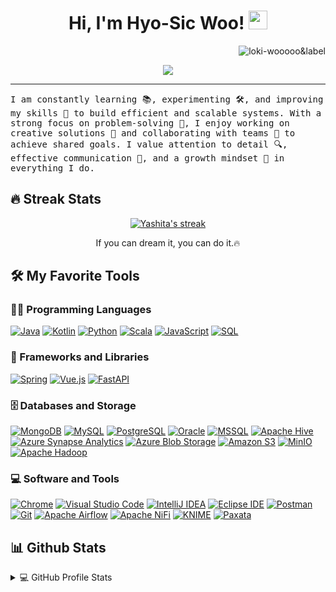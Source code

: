 <h1 align="center">
Hi, I'm Hyo-Sic Woo!
	<img src="https://media.giphy.com/media/hvRJCLFzcasrR4ia7z/giphy.gif" width="30"></h1>
	<img src="https://komarev.com/ghpvc/?username=loki-wooooo&label&label=Profile%20Views&color=0e75b6&style=flat" align='right' alt="loki-wooooo&label" />
<br/>

<!-- Typing SVG by DenverCoder1 - https://github.com/DenverCoder1/readme-typing-svg -->
<p align="center">
  <a href="https://github.com/DenverCoder1/readme-typing-svg">
    <img src="https://readme-typing-svg.herokuapp.com?lines=Full+Stack+Web+Developer;Data+Engineer;Always+Learning+New+Things&center=true&width=500&height=50&color=4CAF50&background=00000000">
  </a>
</p>

<hr/>
<samp>
	I am constantly learning 📚, experimenting 🛠️, and improving my skills 🚀 to build efficient and scalable systems.
	With a strong focus on problem-solving 🧩, I enjoy working on creative solutions 🎨 and collaborating with teams 🤝 to achieve shared goals.
	I value attention to detail 🔍, effective communication 💬, and a growth mindset 🌱 in everything I do.
</samp>

## 🔥 Streak Stats

<!-- GitHub Readme Streak Stats - https://github.com/DenverCoder1/github-readme-streak-stats -->
<p align="center">
  <a href="https://github.com/DenverCoder1/github-readme-streak-stats">
    <img title="🔥 Get streak stats for your profile at git.io/streak-stats" alt="Yashita's streak" src="https://github-readme-streak-stats.herokuapp.com/?user=yashitanamdeo&theme=monokai-metallian&hide_border=true"/>
  </a>
  <p align="center"> If you can dream it, you can do it.🔥 </p>
</p>

## 🛠️ My Favorite Tools

### 👨‍💻 Programming Languages

<p>
	<!--
    <a href="#"><img alt="Java" src="https://img.shields.io/badge/Java-%23f89820.svg?logo=java&logoColor=white"></a>
	-->
	<a href="#"><img alt="Java" src="https://img.shields.io/badge/Java-%23f89820.svg?style=flat&logo=openjdk&logoColor=white"></a>
    <a href="#"><img alt="Kotlin" src="https://img.shields.io/badge/Kotlin-%23E24462.svg?logo=kotlin&logoColor=white"></a>
    <a href="#"><img alt="Python" src="https://img.shields.io/badge/Python-%234B8BBE.svg?logo=python&logoColor=white"></a>
    <a href="#"><img alt="Scala" src="https://img.shields.io/badge/Scala-%23DC322F.svg?logo=scala&logoColor=white"></a>
    <a href="#"><img alt="JavaScript" src="https://img.shields.io/badge/JavaScript-%23F0DB4F.svg?logo=javascript&logoColor=black"></a>
    <a href="#"><img alt="SQL" src="https://img.shields.io/badge/SQL-%2300758F.svg?logo=mysql&logoColor=white"></a>
</p>

### 🧰 Frameworks and Libraries

<p>
    <a href="#"><img alt="Spring" src="https://img.shields.io/badge/Spring-%236DB33F.svg?logo=spring&logoColor=white"></a>
    <a href="#"><img alt="Vue.js" src="https://img.shields.io/badge/Vue.js-%2342b883.svg?logo=vue.js&logoColor=white"></a>
    <a href="#"><img alt="FastAPI" src="https://img.shields.io/badge/FastAPI-%2300C7B7.svg?logo=fastapi&logoColor=white"></a>
</p>


### 🗄️ Databases and Storage

<p>
    <a href="#"><img alt="MongoDB" src ="https://img.shields.io/badge/MongoDB-%234ea94b.svg?logo=mongodb&logoColor=white"></a>
    <a href="#"><img alt="MySQL" src ="https://img.shields.io/badge/MySQL-%2300758F.svg?logo=mysql&logoColor=white"></a>
    <a href="#"><img alt="PostgreSQL" src ="https://img.shields.io/badge/PostgreSQL-%23316192.svg?logo=postgresql&logoColor=white"></a>
    <a href="#"><img alt="Oracle" src="https://img.shields.io/badge/Oracle-%23F80000.svg?logo=oracle&logoColor=white"></a>
	<a href="#"><img alt="MSSQL" src="https://img.shields.io/badge/MSSQL-%23CC2927.svg?logo=microsoft-sql-server&logoColor=white"></a>
    <a href="#"><img alt="Apache Hive" src ="https://img.shields.io/badge/Hive-%23FDBA12.svg?logo=hive&logoColor=black"></a>
    <a href="#"><img alt="Azure Synapse Analytics" src="https://img.shields.io/badge/Synapse%20Analytics-%230072C6.svg?logo=microsoft-azure&logoColor=white"></a>
    <a href="#"><img alt="Azure Blob Storage" src="https://img.shields.io/badge/Azure%20Blob%20Storage-%2300A4EF.svg?logo=microsoft-azure&logoColor=white"></a>
    <a href="#"><img alt="Amazon S3" src ="https://img.shields.io/badge/Amazon%20S3-%23FF9900.svg?logo=amazon-s3&logoColor=black"></a>
    <a href="#"><img alt="MinIO" src ="https://img.shields.io/badge/MinIO-%23FF2020.svg?logo=minio&logoColor=white"></a>
    <a href="#"><img alt="Apache Hadoop" src="https://img.shields.io/badge/Hadoop-%23266A99.svg?logo=apache-hadoop&logoColor=white"></a>
</p>


### 💻 Software and Tools

<p>
    <a href="#"><img alt="Chrome" src="https://img.shields.io/badge/Chrome-%234285F4.svg?logo=google-chrome&logoColor=white"></a>
	<a href="#"><img alt="Visual Studio Code" src="https://img.shields.io/badge/Visual%20Studio%20Code-%230078D7.svg?logo=visual-studio-code&logoColor=white"></a>
	<a href="#"><img alt="IntelliJ IDEA" src ="https://img.shields.io/badge/IntelliJ%20IDEA-%23000000.svg?logo=intellij-idea&logoColor=white"></a>
	<a href="#"><img alt="Eclipse IDE" src ="https://img.shields.io/badge/Eclipse%20IDE-%232C2255.svg?logo=eclipse-ide&logoColor=white"></a>
    <a href="#"><img alt="Postman" src ="https://img.shields.io/badge/Postman-FF6C37?logo=postman&logoColor=white"></a>
    <a href="#"><img alt="Git" src ="https://img.shields.io/badge/Git-F05033.svg?logo=git&logoColor=white"></a> 
    <a href="#"><img alt="Apache Airflow" src ="https://img.shields.io/badge/Airflow-%23017CEE.svg?logo=apache-airflow&logoColor=white"></a> 
    <a href="#"><img alt="Apache NiFi" src="https://img.shields.io/badge/NiFi-%231A82E2.svg?logo=nifi&logoColor=white"></a>
    <a href="#"><img alt="KNIME" src="https://img.shields.io/badge/KNIME-%23F7DF1E.svg?logo=knime&logoColor=black"></a>
	<a href="#"><img alt="Paxata" src="https://img.shields.io/badge/Paxata-%23FF9900.svg?logo=paxata&logoColor=white"></a>
</p> 

## 📊 Github Stats

<!-- https://github.com/anuraghazra/github-readme-stats -->
<details> 
  <summary>💻 GitHub Profile Stats</summary>
  <br/>
    <a href="https://github.com/anuraghazra/github-readme-stats"><img alt="My Github Stats" src="https://github-readme-stats.vercel.app/api?username=loki-wooooo&show_icons=true&count_private=true&theme=react&hide_border=true&bg_color=1F222E&title_color=F85D7F&icon_color=F8D866" height="192px"/></a>
    <a href="https://github.com/anuraghazra/github-readme-stats"><img alt="My Top Languages" src="https://github-readme-stats.vercel.app/api/top-langs/?username=loki-wooooo&langs_count=8&layout=compact&theme=react&hide_border=true&bg_color=1F222E&title_color=F85D7F&icon_color=F8D866" height="192px"/></a>
  <br/>
  <b>Note:</b> Top languages is only a metric of the languages my public code consists of and doesn't reflect experience or skill level
</details>

<!-- https://github.com/ashutosh00710/github-readme-activity-graph -->
<!--
<details>
  <summary>⚡ Recent GitHub Activity</summary>
  <br/>
   <a href="https://github.com/ashutosh00710/github-readme-activity-graph"><img alt="Yashita's Activity Graph" src="https://github-readme-activity-graph.vercel.app/graph?username=loki-wooooo&bg_color=1F222E&color=F8D866&line=F85D7F&point=FFFFFF&hide_border=true" /></a>
  <br/>
</details>
-->
<!-- https://github.com/sisodiya2421 -->

